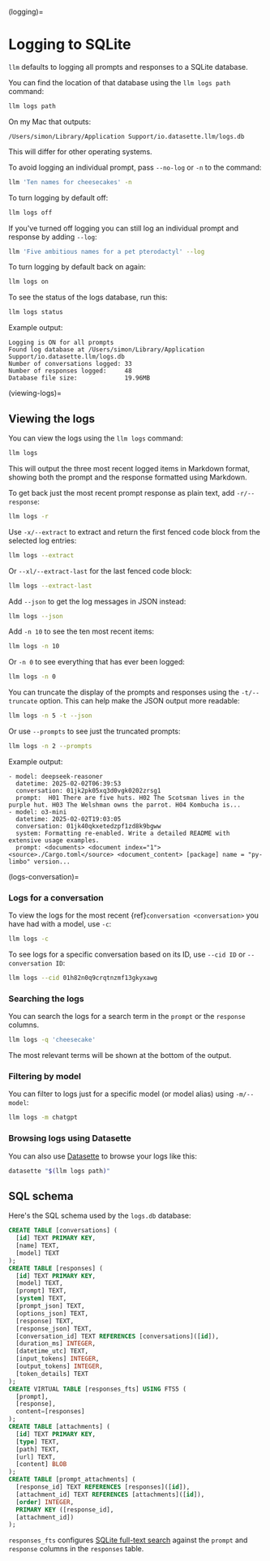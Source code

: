 (logging)=
# Logging to SQLite

`llm` defaults to logging all prompts and responses to a SQLite database.

You can find the location of that database using the `llm logs path` command:

```bash
llm logs path
```
On my Mac that outputs:
```
/Users/simon/Library/Application Support/io.datasette.llm/logs.db
```
This will differ for other operating systems.

To avoid logging an individual prompt, pass `--no-log` or `-n` to the command:
```bash
llm 'Ten names for cheesecakes' -n
```

To turn logging by default off:

```bash
llm logs off
```
If you've turned off logging you can still log an individual prompt and response by adding `--log`:
```bash
llm 'Five ambitious names for a pet pterodactyl' --log
```
To turn logging by default back on again:

```bash
llm logs on
```
To see the status of the logs database, run this:
```bash
llm logs status
```
Example output:
```
Logging is ON for all prompts
Found log database at /Users/simon/Library/Application Support/io.datasette.llm/logs.db
Number of conversations logged: 33
Number of responses logged:     48
Database file size:             19.96MB
```

(viewing-logs)=

## Viewing the logs

You can view the logs using the `llm logs` command:
```bash
llm logs
```
This will output the three most recent logged items in Markdown format, showing both the prompt and the response formatted using Markdown.

To get back just the most recent prompt response as plain text, add `-r/--response`:

```bash
llm logs -r
```
Use `-x/--extract` to extract and return the first fenced code block from the selected log entries:

```bash
llm logs --extract
```
Or `--xl/--extract-last` for the last fenced code block:
```bash
llm logs --extract-last
```

Add `--json` to get the log messages in JSON instead:

```bash
llm logs --json
```

Add `-n 10` to see the ten most recent items:
```bash
llm logs -n 10
```
Or `-n 0` to see everything that has ever been logged:
```bash
llm logs -n 0
```
You can truncate the display of the prompts and responses using the `-t/--truncate` option. This can help make the JSON output more readable:
```bash
llm logs -n 5 -t --json
```
Or use `--prompts` to see just the truncated prompts:
```bash
llm logs -n 2 --prompts
```
Example output:
```
- model: deepseek-reasoner
  datetime: 2025-02-02T06:39:53
  conversation: 01jk2pk05xq3d0vgk0202zrsg1
  prompt:  H01 There are five huts. H02 The Scotsman lives in the purple hut. H03 The Welshman owns the parrot. H04 Kombucha is...
- model: o3-mini
  datetime: 2025-02-02T19:03:05
  conversation: 01jk40qkxetedzpf1zd8k9bgww
  system: Formatting re-enabled. Write a detailed README with extensive usage examples.
  prompt: <documents> <document index="1"> <source>./Cargo.toml</source> <document_content> [package] name = "py-limbo" version...
```

(logs-conversation)=
### Logs for a conversation

To view the logs for the most recent {ref}`conversation <conversation>` you have had with a model, use `-c`:

```bash
llm logs -c
```
To see logs for a specific conversation based on its ID, use `--cid ID` or `--conversation ID`:

```bash
llm logs --cid 01h82n0q9crqtnzmf13gkyxawg
```

### Searching the logs

You can search the logs for a search term in the `prompt` or the `response` columns.
```bash
llm logs -q 'cheesecake'
```
The most relevant terms will be shown at the bottom of the output.

### Filtering by model

You can filter to logs just for a specific model (or model alias) using `-m/--model`:
```bash
llm logs -m chatgpt
```

### Browsing logs using Datasette

You can also use [Datasette](https://datasette.io/) to browse your logs like this:

```bash
datasette "$(llm logs path)"
```
## SQL schema

Here's the SQL schema used by the `logs.db` database:

<!-- [[[cog
import cog
from llm.migrations import migrate
import sqlite_utils
import re
db = sqlite_utils.Database(memory=True)
migrate(db)

def cleanup_sql(sql):
    first_line = sql.split('(')[0]
    inner = re.search(r'\((.*)\)', sql, re.DOTALL).group(1)
    columns = [l.strip() for l in inner.split(',')]
    return first_line + '(\n  ' + ',\n  '.join(columns) + '\n);'

cog.out("```sql\n")
for table in ("conversations", "responses", "responses_fts", "attachments", "prompt_attachments"):
    schema = db[table].schema
    cog.out(format(cleanup_sql(schema)))
    cog.out("\n")
cog.out("```\n")
]]] -->
```sql
CREATE TABLE [conversations] (
  [id] TEXT PRIMARY KEY,
  [name] TEXT,
  [model] TEXT
);
CREATE TABLE [responses] (
  [id] TEXT PRIMARY KEY,
  [model] TEXT,
  [prompt] TEXT,
  [system] TEXT,
  [prompt_json] TEXT,
  [options_json] TEXT,
  [response] TEXT,
  [response_json] TEXT,
  [conversation_id] TEXT REFERENCES [conversations]([id]),
  [duration_ms] INTEGER,
  [datetime_utc] TEXT,
  [input_tokens] INTEGER,
  [output_tokens] INTEGER,
  [token_details] TEXT
);
CREATE VIRTUAL TABLE [responses_fts] USING FTS5 (
  [prompt],
  [response],
  content=[responses]
);
CREATE TABLE [attachments] (
  [id] TEXT PRIMARY KEY,
  [type] TEXT,
  [path] TEXT,
  [url] TEXT,
  [content] BLOB
);
CREATE TABLE [prompt_attachments] (
  [response_id] TEXT REFERENCES [responses]([id]),
  [attachment_id] TEXT REFERENCES [attachments]([id]),
  [order] INTEGER,
  PRIMARY KEY ([response_id],
  [attachment_id])
);
```
<!-- [[[end]]] -->
`responses_fts` configures [SQLite full-text search](https://www.sqlite.org/fts5.html) against the `prompt` and `response` columns in the `responses` table.
